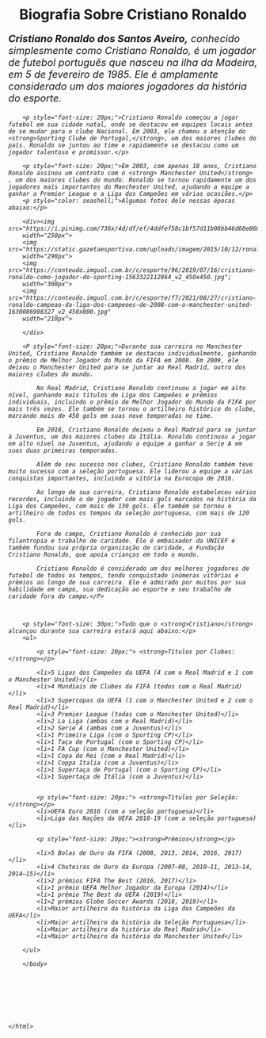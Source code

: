 <!DOCTYPE html>
<html lang="pt-br"> 
    <head>
        <meta charset="UTF-8">
        <title>Cristiano Ronaldo Uma lenda viva</title>
        <link rel="stylesheet" href="style.css">
    </head>
    <body>
        <h1 style="text-align: center;">Biografia Sobre Cristiano Ronaldo</h1>
        <title> Cristiano Ronaldo <strong> uma lenda</strong></body></title></h1>
        <p style="font-size: 20px;"><em><strong>Cristiano Ronaldo dos Santos Aveiro,</strong> conhecido simplesmente como Cristiano Ronaldo, é um jogador de futebol português que nasceu na ilha da Madeira, em 5 de fevereiro de 1985. Ele é amplamente considerado um dos maiores jogadores da história do esporte.</strong></p><title> Cristiano Ronaldo <strong> uma lenda</strong></body></title> 
    
        <p style="font-size: 20px;">Cristiano Ronaldo começou a jogar futebol em sua cidade natal, onde se destacou em equipes locais antes de se mudar para o clube Nacional. Em 2003, ele chamou a atenção do <strong>Sporting Clube de Portugal,</strong>, um dos maiores clubes do país. Ronaldo se juntou ao time e rapidamente se destacou como um jogador talentoso e promissor.</p>
 
        <p style="font-size: 20px;">Em 2003, com apenas 18 anos, Cristiano Ronaldo assinou um contrato com o <strong> Manchester United</strong> , um dos maiores clubes do mundo. Ronaldo se tornou rapidamente um dos jogadores mais importantes do Manchester United, ajudando a equipe a ganhar a Premier League e a Liga dos Campeões em várias ocasiões.</p>
        <p style="color: seashell;">Algumas fotos dele nessas épocas abaixo:</p>

        <div><img src="https://i.pinimg.com/736x/4d/df/ef/4ddfef58c1bf57d11b08bb46d68e860e.jpg";
        width="250px">
        <img src="https://static.gazetaesportiva.com/uploads/imagem/2015/10/12/ronaldo.png";
        width="290px">
        <img src="https://conteudo.imguol.com.br/c/esporte/96/2019/07/16/cristiano-ronaldo-como-jogador-do-sporting-1563322112864_v2_450x450.jpg";
        width="300px">
        <img src="https://conteudo.imguol.com.br/c/esporte/f7/2021/08/27/cristiano-ronaldo-campeao-da-liga-dos-campeoes-de-2008-com-o-manchester-united-1630086908327_v2_450x800.jpg"
        width="210px">

        </div>

        <P style="font-size: 20px;">Durante sua carreira no Manchester United, Cristiano Ronaldo também se destacou individualmente, ganhando o prêmio de Melhor Jogador do Mundo da FIFA em 2008. Em 2009, ele deixou o Manchester United para se juntar ao Real Madrid, outro dos maiores clubes do mundo.

            No Real Madrid, Cristiano Ronaldo continuou a jogar em alto nível, ganhando mais títulos de Liga dos Campeões e prêmios individuais, incluindo o prêmio de Melhor Jogador do Mundo da FIFA por mais três vezes. Ele também se tornou o artilheiro histórico do clube, marcando mais de 450 gols em suas nove temporadas no time.
            
            Em 2018, Cristiano Ronaldo deixou o Real Madrid para se juntar à Juventus, um dos maiores clubes da Itália. Ronaldo continuou a jogar em alto nível na Juventus, ajudando a equipe a ganhar a Serie A em suas duas primeiras temporadas.
            
            Além de seu sucesso nos clubes, Cristiano Ronaldo também teve muito sucesso com a seleção portuguesa. Ele liderou a equipe a várias conquistas importantes, incluindo a vitória na Eurocopa de 2016.
            
            Ao longo de sua carreira, Cristiano Ronaldo estabeleceu vários recordes, incluindo o de jogador com mais gols marcados na história da Liga dos Campeões, com mais de 130 gols. Ele também se tornou o artilheiro de todos os tempos da seleção portuguesa, com mais de 120 gols.
            
            Fora de campo, Cristiano Ronaldo é conhecido por sua filantropia e trabalho de caridade. Ele é embaixador da UNICEF e também fundou sua própria organização de caridade, a Fundação Cristiano Ronaldo, que apoia crianças em todo o mundo.
            
            Cristiano Ronaldo é considerado um dos melhores jogadores de futebol de todos os tempos, tendo conquistado inúmeras vitórias e prêmios ao longo de sua carreira. Ele é admirado por muitos por sua habilidade em campo, sua dedicação ao esporte e seu trabalho de caridade fora do campo.</P>



        <p style="font-size: 30px;">Tudo que o <strong>Cristiano</strong> alcançou durante sua carreira estará aqui abaixo:</p>
        <ul>

            <p style="font-size: 20px;"> <strong>Títulos por Clubes:</strong></p>

            <li>5 Ligas dos Campeões da UEFA (4 com o Real Madrid e 1 com o Manchester United)</li>
            <li>4 Mundiais de Clubes da FIFA (todos com o Real Madrid)</li>
            <li>3 Supercopas da UEFA (1 com o Manchester United e 2 com o Real Madrid)</li>
            <li>3 Premier League (todas com o Manchester United)</li>
            <li>2 La Liga (ambas com o Real Madrid)</li>
            <li>2 Serie A (ambas com a Juventus)</li>
            <li>1 Primeira Liga (com o Sporting CP)</li>
            <li>1 Taça de Portugal (com o Sporting CP)</li>
            <li>1 FA Cup (com o Manchester United)</li>
            <li>1 Copa do Rei (com o Real Madrid)</li>
            <li>1 Coppa Italia (com a Juventus)</li>
            <li>1 Supertaça de Portugal (com o Sporting CP)</li>
            <li>1 Supertaça de Itália (com a Juventus)</li>


            <p style="font-size: 20px;"> <strong>Títulos por Seleção:</strong></p>
            <li>UEFA Euro 2016 (com a seleção portuguesa)</li>
            <li>Liga das Nações da UEFA 2018-19 (com a seleção portuguesa)</li>

            <p style="font-size: 20px;"><strong>Prêmios</strong></p> 
            
            <li>5 Bolas de Ouro da FIFA (2008, 2013, 2014, 2016, 2017)</li>
            <li>4 Chuteiras de Ouro da Europa (2007–08, 2010–11, 2013–14, 2014–15)</li>
            <li>2 prêmios FIFA The Best (2016, 2017)</li>
            <li>1 prêmio UEFA Melhor Jogador da Europa (2014)</li>
            <li>1 prêmio The Best da UEFA (2019)</li>
            <l1>2 prêmios Globe Soccer Awards (2018, 2019)</l1>
            <li>Maior artilheiro da história da Liga dos Campeões da UEFA</li>
            <li>Maior artilheiro da história da Seleção Portuguesa</li>
            <li>Maior artilheiro da história do Real Madrid</li>
            <li>Maior artilheiro da história do Manchester United</li>

        </ul>
        
        </body>
    
   





    
    </html>
